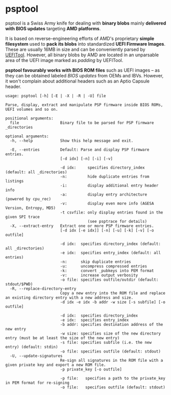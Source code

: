 

# psptool

psptool is a Swiss Army knife for dealing with **binary blobs** mainly **delivered with BIOS updates** targeting **AMD platforms**. 

It is based on reverse-engineering efforts of AMD's proprietary **simple filesystem** used to **pack its blobs** into standardized **UEFI Firmware Images**. These are usually 16MB in size and can be conveniently parsed by [UEFITool](https://github.com/LongSoft/UEFITool). However, all binary blobs by AMD are located in an unparsable area of the UEFI image marked as *padding* by UEFITool.

**psptool favourably works with BIOS ROM files** such as UEFI images – as they can be obtained labeled *BIOS updates* from OEMs and IBVs. However, it won't complain about additional headers such as an Aptio Capsule header.

```
usage: psptool [-h] [-E | -X | -R | -U] file

Parse, display, extract and manipulate PSP firmware inside BIOS ROMs, UEFI volumes and so on.

positional arguments:
  file                  Binary file to be parsed for PSP firmware _directories

optional arguments:
  -h, --help            Show this help message and exit.

  -E, --entries         Default: Parse and display PSP firmware entries.
                        [-d idx] [-n] [-i] [-v]

                        -d idx:     specifies directory_index (default: all _directories)
                        -n:         hide duplicate entries from listings
                        -i:         display additional entry header info
                        -a:         display entry architecture (powered by cpu_rec)
                        -v:         display even more info (AGESA Version, Entropy, MD5)
                        -t csvfile: only display entries found in the given SPI trace
                                    (see psptrace for details)
  -X, --extract-entry   Extract one or more PSP firmware entries.
                        [-d idx [-e idx]] [-n] [-u] [-k] [-v] [-o outfile]

                        -d idx:  specifies directory_index (default: all _directories)
                        -e idx:  specifies entry_index (default: all entries)
                        -n:      skip duplicate entries
                        -u:      uncompress compressed entries
                        -k:      convert _pubkeys into PEM format
                        -v:      increase output verbosity
                        -o file: specifies outfile/outdir (default: stdout/$PWD)
  -R, --replace-directory-entry
                        Copy a new entry into the ROM file and replace an existing directory entry with a new address and size.
                        -d idx -e idx -b addr -w size [-s subfile] [-o outfile]

                        -d idx:  specifies directory_index
                        -e idx:  specifies entry_index
                        -b addr: specifies destination address of the new entry
                        -w size: specifies size of the new directory entry (must be at least the size of the new entry)
                        -s file: specifies subfile (i.e. the new entry) (default: stdin)
                        -o file: specifies outfile (default: stdout)
  -U, --update-signatures
                        Re-sign all signatures in the ROM file with a given private key and export a new ROM file.
                        -p private_key [-o outfile]

                        -p file:   specifies a path to the private_key in PEM format for re-signing
                        -o file:   specifies outfile (default: stdout)
```

